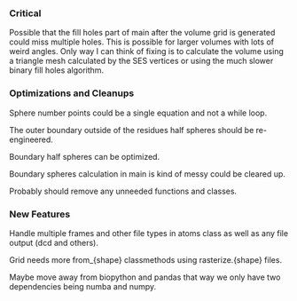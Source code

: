 ### Critical
Possible that the fill holes part of main after the
volume grid is generated could miss multiple holes. This is possible for larger
volumes with lots of weird angles. Only way I can think of fixing is to
calculate the volume using a triangle mesh calculated by the SES vertices or
using the much slower binary fill holes algorithm.

### Optimizations and Cleanups
Sphere number points could be a single equation and not a while loop.

The outer boundary outside of the residues half spheres should be re-engineered.

Boundary half spheres can be optimized.

Boundary spheres calculation in main is kind of messy could be cleared up.

Probably should remove any unneeded functions and classes.

### New Features

Handle multiple frames and other file types in atoms class as well as any file
output (dcd and others).

Grid needs more from_{shape} classmethods using rasterize.{shape} files.

Maybe move away from biopython and pandas that way we only have two dependencies
being numba and numpy.
